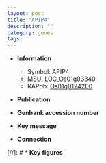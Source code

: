 ```yaml
---
layout: post
title: "APIP4"
description: ""
category: genes
tags: 
---
```


* **Information**  
    + Symbol: APIP4  
    + MSU: [LOC_Os01g03340](http://rice.uga.edu/cgi-bin/ORF_infopage.cgi?orf=LOC_Os01g03340)  
    + RAPdb: [Os01g0124200](http://rapdb.dna.affrc.go.jp/viewer/gbrowse_details/irgsp1?name=Os01g0124200)  

* **Publication**  

* **Genbank accession number**  

* **Key message**  

* **Connection**  

[//]: # * **Key figures**  


